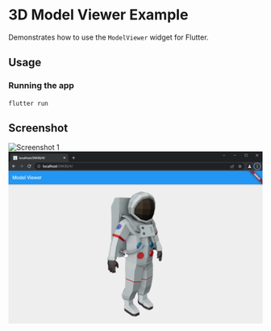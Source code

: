 # 3D Model Viewer Example

Demonstrates how to use the `ModelViewer` widget for Flutter.

## Usage

### Running the app

    flutter run

## Screenshot

![Screenshot 1](./flutter_01.png)
![Screenshot 2](./flutter_02.png)
